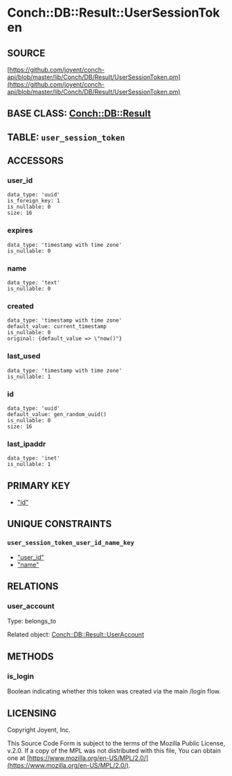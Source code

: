 # Conch::DB::Result::UserSessionToken

## SOURCE

[https://github.com/joyent/conch-api/blob/master/lib/Conch/DB/Result/UserSessionToken.pm](https://github.com/joyent/conch-api/blob/master/lib/Conch/DB/Result/UserSessionToken.pm)

## BASE CLASS: [Conch::DB::Result](../modules/Conch%3A%3ADB%3A%3AResult)

## TABLE: `user_session_token`

## ACCESSORS

### user\_id

```
data_type: 'uuid'
is_foreign_key: 1
is_nullable: 0
size: 16
```

### expires

```
data_type: 'timestamp with time zone'
is_nullable: 0
```

### name

```
data_type: 'text'
is_nullable: 0
```

### created

```
data_type: 'timestamp with time zone'
default_value: current_timestamp
is_nullable: 0
original: {default_value => \"now()"}
```

### last\_used

```
data_type: 'timestamp with time zone'
is_nullable: 1
```

### id

```
data_type: 'uuid'
default_value: gen_random_uuid()
is_nullable: 0
size: 16
```

### last\_ipaddr

```
data_type: 'inet'
is_nullable: 1
```

## PRIMARY KEY

- ["id"](#id)

## UNIQUE CONSTRAINTS

### `user_session_token_user_id_name_key`

- ["user\_id"](#user_id)
- ["name"](#name)

## RELATIONS

### user\_account

Type: belongs\_to

Related object: [Conch::DB::Result::UserAccount](../modules/Conch%3A%3ADB%3A%3AResult%3A%3AUserAccount)

## METHODS

### is\_login

Boolean indicating whether this token was created via the main /login flow.

## LICENSING

Copyright Joyent, Inc.

This Source Code Form is subject to the terms of the Mozilla Public License,
v.2.0. If a copy of the MPL was not distributed with this file, You can obtain
one at [https://www.mozilla.org/en-US/MPL/2.0/](https://www.mozilla.org/en-US/MPL/2.0/).
